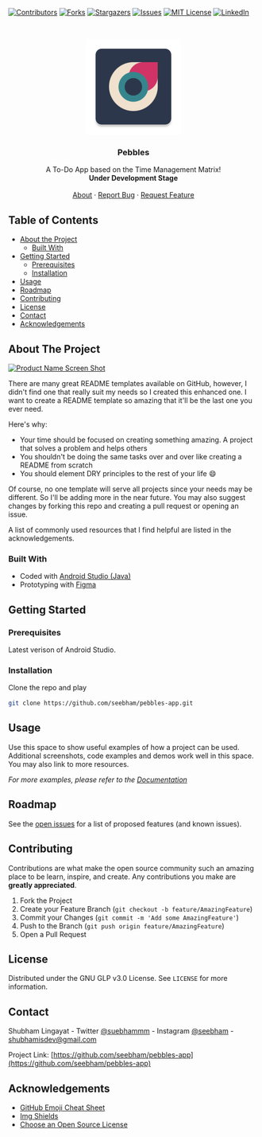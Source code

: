 <!-- PROJECT SHIELDS -->
<!--
*** I'm using markdown "reference style" links for readability.
*** Reference links are enclosed in brackets [ ] instead of parentheses ( ).
*** See the bottom of this document for the declaration of the reference variables
*** for contributors-url, forks-url, etc. This is an optional, concise syntax you may use.
*** https://www.markdownguide.org/basic-syntax/#reference-style-links
-->
[![Contributors][contributors-shield]][contributors-url]
[![Forks][forks-shield]][forks-url]
[![Stargazers][stars-shield]][stars-url]
[![Issues][issues-shield]][issues-url]
[![MIT License][license-shield]][license-url]
[![LinkedIn][linkedin-shield]][linkedin-url]



<!-- PROJECT LOGO -->
<br />
<p align="center">
  <a href="https://github.com/seebham/pebbles-app">
    <img src="app/src/main/res/mipmap-xxxhdpi/ic_launcher.png" alt="Logo" width="192" height="192">
  </a>

  <h3 align="center">Pebbles</h3>

  <p align="center">
    A To-Do App based on the Time Management Matrix!
    <br />
    <!-- <a href="https://github.com/seebham/pebbles-app"><strong>Explore the docs »</strong></a> -->
    <strong>Under Development Stage</strong>
    <br />
    <br />
    <a href="https://github.com/seebham/pebbles-app#about-the-project">About</a>
    ·
    <a href="https://github.com/seebham/pebbles-app/issues">Report Bug</a>
    ·
    <a href="https://github.com/seebham/pebbles-app/issues">Request Feature</a>
  </p>
</p>



<!-- TABLE OF CONTENTS -->
## Table of Contents

* [About the Project](#about-the-project)
  * [Built With](#built-with)
* [Getting Started](#getting-started)
  * [Prerequisites](#prerequisites)
  * [Installation](#installation)
* [Usage](#usage)
* [Roadmap](#roadmap)
* [Contributing](#contributing)
* [License](#license)
* [Contact](#contact)
* [Acknowledgements](#acknowledgements)



<!-- ABOUT THE PROJECT -->
## About The Project

[![Product Name Screen Shot][product-screenshot]](https://example.com)

There are many great README templates available on GitHub, however, I didn't find one that really suit my needs so I created this enhanced one. I want to create a README template so amazing that it'll be the last one you ever need.

Here's why:
* Your time should be focused on creating something amazing. A project that solves a problem and helps others
* You shouldn't be doing the same tasks over and over like creating a README from scratch
* You should element DRY principles to the rest of your life :smile:

Of course, no one template will serve all projects since your needs may be different. So I'll be adding more in the near future. You may also suggest changes by forking this repo and creating a pull request or opening an issue.

A list of commonly used resources that I find helpful are listed in the acknowledgements.

### Built With

* Coded with [Android Studio (Java)](https://developer.android.com/studio)
* Prototyping with [Figma](https://www.figma.com)


<!-- GETTING STARTED -->
## Getting Started

### Prerequisites

Latest verison of Android Studio.

### Installation

Clone the repo and play
```sh
git clone https://github.com/seebham/pebbles-app.git
```

<!-- USAGE EXAMPLES -->
## Usage

Use this space to show useful examples of how a project can be used. Additional screenshots, code examples and demos work well in this space. You may also link to more resources.

_For more examples, please refer to the [Documentation](https://example.com)_



<!-- ROADMAP -->
## Roadmap

See the [open issues](https://github.com/seebham/pebbles-app/issues) for a list of proposed features (and known issues).



<!-- CONTRIBUTING -->
## Contributing

Contributions are what make the open source community such an amazing place to be learn, inspire, and create. Any contributions you make are **greatly appreciated**.

1. Fork the Project
2. Create your Feature Branch (`git checkout -b feature/AmazingFeature`)
3. Commit your Changes (`git commit -m 'Add some AmazingFeature'`)
4. Push to the Branch (`git push origin feature/AmazingFeature`)
5. Open a Pull Request



<!-- LICENSE -->
## License

Distributed under the GNU GLP v3.0 License. See `LICENSE` for more information.



<!-- CONTACT -->
## Contact

Shubham Lingayat - Twitter [@suebhammm](https://twitter.com/suebhammm) - Instagram [@seebham](https://instagram.com/seebham) - shubhamisdev@gmail.com

Project Link: [https://github.com/seebham/pebbles-app](https://github.com/seebham/pebbles-app)



<!-- ACKNOWLEDGEMENTS -->
## Acknowledgements
* [GitHub Emoji Cheat Sheet](https://www.webpagefx.com/tools/emoji-cheat-sheet)
* [Img Shields](https://shields.io)
* [Choose an Open Source License](https://choosealicense.com)



<!-- MARKDOWN LINKS & IMAGES -->
<!-- https://www.markdownguide.org/basic-syntax/#reference-style-links -->
[contributors-shield]: https://img.shields.io/github/contributors/seebham/pebbles-app.svg?style=flat-square
[contributors-url]: https://github.com/seebham/pebbles-app/graphs/contributors
[forks-shield]: https://img.shields.io/github/forks/seebham/pebbles-app.svg?style=flat-square
[forks-url]: https://github.com/seebham/pebbles-app/network/members
[stars-shield]: https://img.shields.io/github/stars/seebham/pebbles-app.svg?style=flat-square
[stars-url]: https://github.com/seebham/pebbles-app/stargazers
[issues-shield]: https://img.shields.io/github/issues/seebham/pebbles-app.svg?style=flat-square
[issues-url]: https://github.com/seebham/pebbles-app/issues
[license-shield]: https://img.shields.io/github/license/seebham/pebbles-app.svg?style=flat-square
[license-url]: https://github.com/seebham/pebbles-app/master/LICENSE.txt
[linkedin-shield]: https://img.shields.io/badge/-LinkedIn-black.svg?style=flat-square&logo=linkedin&colorB=555
[linkedin-url]: https://linkedin.com/in/seebham
[product-screenshot]: images/screenshot.png
